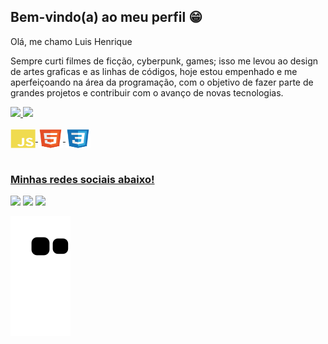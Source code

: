 ## Bem-vindo(a) ao meu perfil 😁
Olá, me chamo Luis Henrique 

Sempre curti filmes de ficção, cyberpunk, games; isso me levou ao design de artes graficas e as linhas de códigos, 
hoje estou empenhado e me aperfeiçoando na área da programação, com o objetivo de fazer parte de grandes projetos 
e contribuir com o avanço de novas tecnologias.

 <div>
   <a href="https://github.com/7uishenrique">
   <img height="180em" src="https://github-readme-stats.vercel.app/api?username=7uishenrique&show_icons=true&theme=tokyonight&include_all_commits=true&count_private=true"/>
   <img height="180em" src="https://github-readme-stats.vercel.app/api/top-langs/?username=7uishenrique&layout=compact&langs_count=6&theme=tokyonight"/>

</div>
<div style="display: inline_block"><br>
  <img align="center" alt="Js" height="30" width="40" src="https://raw.githubusercontent.com/devicons/devicon/master/icons/javascript/javascript-plain.svg">
  <img align="center" alt="HTML" height="30" width="40" src="https://raw.githubusercontent.com/devicons/devicon/master/icons/html5/html5-original.svg">
  <img align="center" alt="CSS" height="30" width="40" src="https://raw.githubusercontent.com/devicons/devicon/master/icons/css3/css3-original.svg">
</div>
 
 <br>
 
  ### Minhas redes sociais abaixo!
 
<div> 
  
  <a href="https://www.instagram.com/1uishenrique/" target="_blank"><img src="https://img.shields.io/badge/-Instagram-%23E4405F?style=for-the-badge&logo=instagram&logoColor=white" target="_blank"></a>
  <a href = "mailto:luis.h.trovao@gmail.com"><img src="https://img.shields.io/badge/-Gmail-%23333?style=for-the-badge&logo=gmail&logoColor=white" target="_blank"></a>
  <a href="https://www.linkedin.com/in/luis-henrique-nascimento-18a359160/" target="_blank"><img src="https://img.shields.io/badge/-LinkedIn-%230077B5?style=for-the-badge&logo=linkedin&logoColor=white" target="_blank"></a> 
 
  ![Snake animation](https://github.com/7uishenrique/7uishenrique/blob/output/github-contribution-grid-snake.svg)

</div>

